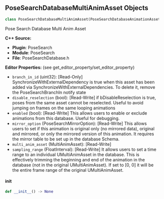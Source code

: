 ## PoseSearchDatabaseMultiAnimAsset Objects

```python
class PoseSearchDatabaseMultiAnimAsset(PoseSearchDatabaseAnimationAssetBase)
```

Pose Search Database Multi Anim Asset

**C++ Source:**

- **Plugin**: PoseSearch
- **Module**: PoseSearch
- **File**: PoseSearchDatabase.h

**Editor Properties:** (see get_editor_property/set_editor_property)

- ``branch_in_id`` (uint32):  [Read-Only] SynchronizeWithExternalDependency is true when this asset has been added via SynchronizeWithExternalDependencies.
  To delete it, remove the PoseSearchBranchIn notify state
- ``disable_reselection`` (bool):  [Read-Write] if bDisableReselection is true, poses from the same asset cannot be reselected. Useful to avoid jumping on frames on the same looping animations
- ``enabled`` (bool):  [Read-Write] This allows users to enable or exclude animations from this database. Useful for debugging.
- ``mirror_option`` (PoseSearchMirrorOption):  [Read-Write] This allows users to set if this animation is original only (no mirrored data), original and mirrored, or only the mirrored version of this animation.
  It requires the mirror table to be set up in the database Schema.
- ``multi_anim_asset`` (MultiAnimAsset):  [Read-Write]
- ``sampling_range`` (FloatInterval):  [Read-Write] It allows users to set a time range to an individual UMultiAnimAsset in the database.
  This is effectively trimming the beginning and end of the animation in the database (not in the original UMultiAnimAsset).
  If set to [0, 0] it will be the entire frame range of the original UMultiAnimAsset.

<a id="unreal.PoseSearchDatabaseMultiAnimAsset.__init__"></a>

#### __init__

```python
def __init__() -> None
```

<a id="unreal.PoseSearchHistoryCollectorAnimNodeReference"></a>